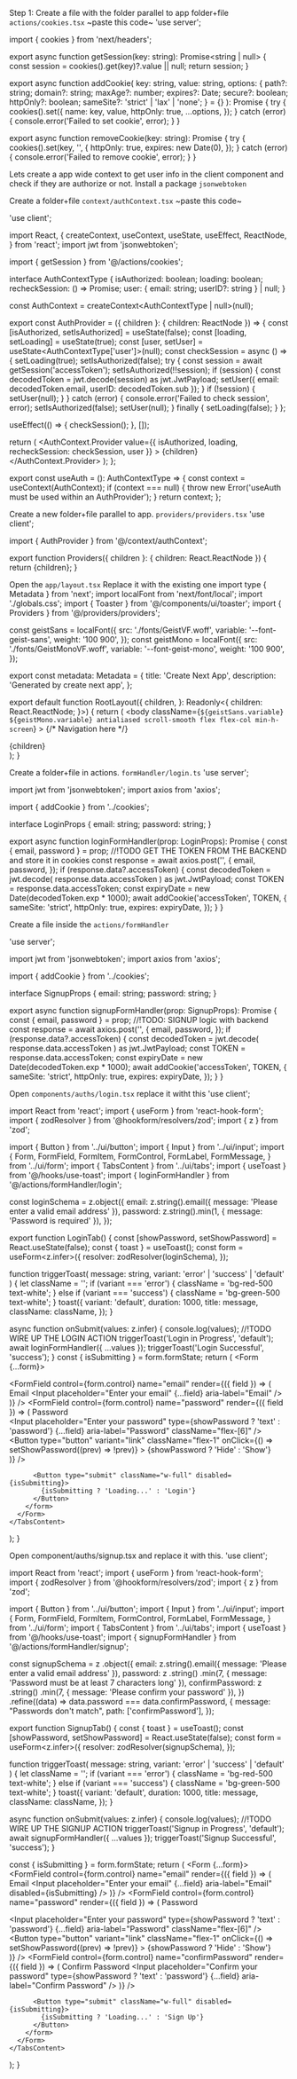 Step 1:
Create a file with the folder parallel to app folder+file
`actions/cookies.tsx`
~paste this code~
'use server';


import { cookies } from 'next/headers';


export async function getSession(key: string): Promise<string | null> {
  const session = cookies().get(key)?.value || null;
  return session;
}


export async function addCookie(
  key: string,
  value: string,
  options: {
    path?: string;
    domain?: string;
    maxAge?: number;
    expires?: Date;
    secure?: boolean;
    httpOnly?: boolean;
    sameSite?: 'strict' | 'lax' | 'none';
  } = {}
): Promise<void> {
  try {
    cookies().set({
      name: key,
      value,
      httpOnly: true,
      ...options,
    });
  } catch (error) {
    console.error('Failed to set cookie', error);
  }
}


export async function removeCookie(key: string): Promise<void> {
  try {
    cookies().set(key, '', {
      httpOnly: true,
      expires: new Date(0),
    });
  } catch (error) {
    console.error('Failed to remove cookie', error);
  }
}


Lets create a app wide context to get user info in the client component and check if they are authorize or not.
Install a package `jsonwebtoken`

Create a folder+file `context/authContext.tsx`
~paste this code~

'use client';


import React, {
  createContext,
  useContext,
  useState,
  useEffect,
  ReactNode,
} from 'react';
import jwt from 'jsonwebtoken';


import { getSession } from '@/actions/cookies';


interface AuthContextType {
  isAuthorized: boolean;
  loading: boolean;
  recheckSession: () => Promise<void>;
  user: { email: string; userID?: string } | null;
}


const AuthContext = createContext<AuthContextType | null>(null);


export const AuthProvider = ({ children }: { children: ReactNode }) => {
  const [isAuthorized, setIsAuthorized] = useState<boolean>(false);
  const [loading, setLoading] = useState<boolean>(true);
  const [user, setUser] = useState<AuthContextType['user']>(null);
  const checkSession = async () => {
    setLoading(true);
    setIsAuthorized(false);
    try {
      const session = await getSession('accessToken');
      setIsAuthorized(!!session);
      if (session) {
        const decodedToken = jwt.decode(session) as jwt.JwtPayload;
        setUser({ email: decodedToken.email, userID: decodedToken.sub });
      }
      if (!session) {
        setUser(null);
      }
    } catch (error) {
      console.error('Failed to check session', error);
      setIsAuthorized(false);
      setUser(null);
    } finally {
      setLoading(false);
    }
  };


  useEffect(() => {
    checkSession();
  }, []);


  return (
    <AuthContext.Provider
      value={{ isAuthorized, loading, recheckSession: checkSession, user }}
    >
      {children}
    </AuthContext.Provider>
  );
};


export const useAuth = (): AuthContextType => {
  const context = useContext(AuthContext);
  if (context === null) {
    throw new Error('useAuth must be used within an AuthProvider');
  }
  return context;
};



Create a new folder+file parallel to app.
`providers/providers.tsx`
'use client';


import { AuthProvider } from '@/context/authContext';


export function Providers({ children }: { children: React.ReactNode }) {
  return <AuthProvider>{children}</AuthProvider>;
}



Open the `app/layout.tsx`
Replace it with the existing one
import type { Metadata } from 'next';
import localFont from 'next/font/local';
import './globals.css';
import { Toaster } from '@/components/ui/toaster';
import { Providers } from '@/providers/providers';


const geistSans = localFont({
  src: './fonts/GeistVF.woff',
  variable: '--font-geist-sans',
  weight: '100 900',
});
const geistMono = localFont({
  src: './fonts/GeistMonoVF.woff',
  variable: '--font-geist-mono',
  weight: '100 900',
});


export const metadata: Metadata = {
  title: 'Create Next App',
  description: 'Generated by create next app',
};


export default function RootLayout({
  children,
}: Readonly<{
  children: React.ReactNode;
}>) {
  return (
    <html lang="en">
      <Providers>
        <body
          className={`${geistSans.variable} ${geistMono.variable} antialiased scroll-smooth flex flex-col min-h-screen`}
        >
          {/* Navigation here */}
          <div className="flex max-w-screen-xl mx-auto [&_main]:flex-grow flex-grow w-full">
            {children}
          </div>
          <Toaster />
        </body>
      </Providers>
    </html>
  );
}



Create a folder+file in actions.
`formHandler/login.ts`
'use server';


import jwt from 'jsonwebtoken';
import axios from 'axios';


import { addCookie } from '../cookies';


interface LoginProps {
  email: string;
  password: string;
}


export async function loginFormHandler(prop: LoginProps): Promise<void> {
  const { email, password } = prop;
  //!TODO GET THE TOKEN FROM THE BACKEND and store it in cookies
  const response = await axios.post('', {
    email,
    password,
  });
  if (response.data?.accessToken) {
    const decodedToken = jwt.decode(
      response.data.accessToken
    ) as jwt.JwtPayload;
    const TOKEN = response.data.accessToken;
    const expiryDate = new Date(decodedToken.exp * 1000);
    await addCookie('accessToken', TOKEN, {
      sameSite: 'strict',
      httpOnly: true,
      expires: expiryDate,
    });
  }
}



Create a file inside the `actions/formHandler`

'use server';


import jwt from 'jsonwebtoken';
import axios from 'axios';


import { addCookie } from '../cookies';


interface SignupProps {
  email: string;
  password: string;
}


export async function signupFormHandler(prop: SignupProps): Promise<void> {
  const { email, password } = prop;
  //!TODO: SIGNUP logic with backend
  const response = await axios.post('', {
    email,
    password,
  });
  if (response.data?.accessToken) {
    const decodedToken = jwt.decode(
      response.data.accessToken
    ) as jwt.JwtPayload;
    const TOKEN = response.data.accessToken;
    const expiryDate = new Date(decodedToken.exp * 1000);
    await addCookie('accessToken', TOKEN, {
      sameSite: 'strict',
      httpOnly: true,
      expires: expiryDate,
    });
  }
}



Open `components/auths/login.tsx` replace it witht this
'use client';


import React from 'react';
import { useForm } from 'react-hook-form';
import { zodResolver } from '@hookform/resolvers/zod';
import { z } from 'zod';


import { Button } from '../ui/button';
import { Input } from '../ui/input';
import {
  Form,
  FormField,
  FormItem,
  FormControl,
  FormLabel,
  FormMessage,
} from '../ui/form';
import { TabsContent } from '../ui/tabs';
import { useToast } from '@/hooks/use-toast';
import { loginFormHandler } from '@/actions/formHandler/login';


const loginSchema = z.object({
  email: z.string().email({ message: 'Please enter a valid email address' }),
  password: z.string().min(1, { message: 'Password is required' }),
});


export function LoginTab() {
  const [showPassword, setShowPassword] = React.useState(false);
  const { toast } = useToast();
  const form = useForm<z.infer<typeof loginSchema>>({
    resolver: zodResolver(loginSchema),
  });


  function triggerToast(
    message: string,
    variant: 'error' | 'success' | 'default'
  ) {
    let className = '';
    if (variant === 'error') {
      className = 'bg-red-500 text-white';
    } else if (variant === 'success') {
      className = 'bg-green-500 text-white';
    }
    toast({
      variant: 'default',
      duration: 1000,
      title: message,
      className: className,
    });
  }


  async function onSubmit(values: z.infer<typeof loginSchema>) {
    console.log(values);
    //!TODO WIRE UP THE LOGIN ACTION
    triggerToast('Login in Progress', 'default');
    await loginFormHandler({ ...values });
    triggerToast('Login Successful', 'success');
  }
  const { isSubmitting } = form.formState;
  return (
    <TabsContent value="login" className="px-6">
      <Form {...form}>
        <form onSubmit={form.handleSubmit(onSubmit)} className="">
          <FormField
            control={form.control}
            name="email"
            render={({ field }) => (
              <FormItem className="mb-4">
                <FormLabel>Email</FormLabel>
                <FormControl>
                  <Input
                    placeholder="Enter your email"
                    {...field}
                    aria-label="Email"
                  />
                </FormControl>
                <FormMessage />
              </FormItem>
            )}
          />
          <FormField
            control={form.control}
            name="password"
            render={({ field }) => (
              <FormItem className="mb-4">
                <FormLabel>Password</FormLabel>
                <div className="flex">
                  <FormControl>
                    <Input
                      placeholder="Enter your password"
                      type={showPassword ? 'text' : 'password'}
                      {...field}
                      aria-label="Password"
                      className="flex-[6]"
                    />
                  </FormControl>
                  <Button
                    type="button"
                    variant="link"
                    className="flex-1"
                    onClick={() => setShowPassword((prev) => !prev)}
                  >
                    {showPassword ? 'Hide' : 'Show'}
                  </Button>
                </div>
                <FormMessage />
              </FormItem>
            )}
          />


          <Button type="submit" className="w-full" disabled={isSubmitting}>
            {isSubmitting ? 'Loading...' : 'Login'}
          </Button>
        </form>
      </Form>
    </TabsContent>
  );
}



Open component/auths/signup.tsx and replace it with this.
'use client';


import React from 'react';
import { useForm } from 'react-hook-form';
import { zodResolver } from '@hookform/resolvers/zod';
import { z } from 'zod';


import { Button } from '../ui/button';
import { Input } from '../ui/input';
import {
  Form,
  FormField,
  FormItem,
  FormControl,
  FormLabel,
  FormMessage,
} from '../ui/form';
import { TabsContent } from '../ui/tabs';
import { useToast } from '@/hooks/use-toast';
import { signupFormHandler } from '@/actions/formHandler/signup';


const signupSchema = z
  .object({
    email: z.string().email({ message: 'Please enter a valid email address' }),
    password: z
      .string()
      .min(7, { message: 'Password must be at least 7 characters long' }),
    confirmPassword: z
      .string()
      .min(7, { message: 'Please confirm your password' }),
  })
  .refine((data) => data.password === data.confirmPassword, {
    message: "Passwords don't match",
    path: ['confirmPassword'],
  });


export function SignupTab() {
  const { toast } = useToast();
  const [showPassword, setShowPassword] = React.useState(false);
  const form = useForm<z.infer<typeof signupSchema>>({
    resolver: zodResolver(signupSchema),
  });


  function triggerToast(
    message: string,
    variant: 'error' | 'success' | 'default'
  ) {
    let className = '';
    if (variant === 'error') {
      className = 'bg-red-500 text-white';
    } else if (variant === 'success') {
      className = 'bg-green-500 text-white';
    }
    toast({
      variant: 'default',
      duration: 1000,
      title: message,
      className: className,
    });
  }


  async function onSubmit(values: z.infer<typeof signupSchema>) {
    console.log(values);
    //!TODO WIRE UP THE SIGNUP ACTION
    triggerToast('Signup in Progress', 'default');
    await signupFormHandler({ ...values });
    triggerToast('Signup Successful', 'success');
  }


  const { isSubmitting } = form.formState;
  return (
    <TabsContent value="signup" className="px-6">
      <Form {...form}>
        <form onSubmit={form.handleSubmit(onSubmit)} className="">
          <FormField
            control={form.control}
            name="email"
            render={({ field }) => (
              <FormItem className="mb-4">
                <FormLabel>Email</FormLabel>
                <FormControl>
                  <Input
                    placeholder="Enter your email"
                    {...field}
                    aria-label="Email"
                    disabled={isSubmitting}
                  />
                </FormControl>
                <FormMessage />
              </FormItem>
            )}
          />
          <FormField
            control={form.control}
            name="password"
            render={({ field }) => (
              <FormItem className="mb-4">
                <FormLabel>Password</FormLabel>
                <div className="flex">
                  <FormControl>
                    <Input
                      placeholder="Enter your password"
                      type={showPassword ? 'text' : 'password'}
                      {...field}
                      aria-label="Password"
                      className="flex-[6]"
                    />
                  </FormControl>
                  <Button
                    type="button"
                    variant="link"
                    className="flex-1"
                    onClick={() => setShowPassword((prev) => !prev)}
                  >
                    {showPassword ? 'Hide' : 'Show'}
                  </Button>
                </div>
                <FormMessage />
              </FormItem>
            )}
          />
          <FormField
            control={form.control}
            name="confirmPassword"
            render={({ field }) => (
              <FormItem className="mb-4">
                <FormLabel>Confirm Password</FormLabel>
                <FormControl>
                  <Input
                    placeholder="Confirm your password"
                    type={showPassword ? 'text' : 'password'}
                    {...field}
                    aria-label="Confirm Password"
                  />
                </FormControl>
                <FormMessage />
              </FormItem>
            )}
          />


          <Button type="submit" className="w-full" disabled={isSubmitting}>
            {isSubmitting ? 'Loading...' : 'Sign Up'}
          </Button>
        </form>
      </Form>
    </TabsContent>
  );
}




